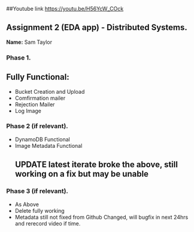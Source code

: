 ##Youtube link
https://youtu.be/H56YcW_COck


## Assignment 2 (EDA app) - Distributed Systems.

__Name:__ Sam Taylor 

### Phase 1.

## Fully Functional:
* Bucket Creation and Upload
* Comfirmation mailer
* Rejection Mailer
* Log Image

### Phase 2 (if relevant).

* DynamoDB Functional
* Image Metadata Functional
  ## UPDATE latest iterate broke the above, still working on a fix but may be unable


### Phase 3 (if relevant).

* As Above
* Delete fully working
* Metadata still not fixed from Github Changed, will bugfix in next 24hrs and rerecord video if time. 
